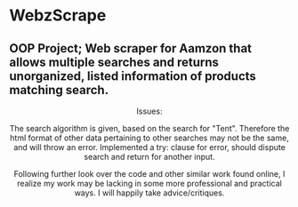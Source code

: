 # WebzScrape

## OOP Project; Web scraper for Aamzon that allows multiple searches and returns unorganized, listed information of products matching search.

<body>
<header>
  Issues:
<header>

The search algorithm is given, based on the search for "Tent". Therefore the html format of other data pertaining to other searches may not be the same, and will throw an error. Implemented a try: clause for error, should dispute search and return for another input.

Following further look over the code and other similar work found online, I realize my work may be lacking in some more professional and practical ways. 
I will happily take advice/critiques.
<body>
                
